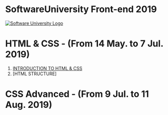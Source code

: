 # SoftwareUniversity Front-end 2019

[![Software University Logo](https://goo.gl/KYm0Tz)](https://softuni.bg)


# HTML & CSS - (From 14 May. to 7 Jul. 2019)
1. [INTRODUCTION TO HTML & CSS](https://tinyurl.com/y24lrcdq)
2. [HTML STRUCTURE]

# CSS Advanced - (From 9 Jul. to 11 Aug. 2019)
